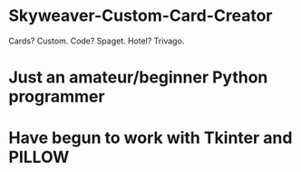 # Skyweaver-Custom-Card-Creator
Cards? Custom. Code? Spaget. Hotel? Trivago.
# Just an amateur/beginner Python programmer
# Have begun to work with Tkinter and PILLOW
